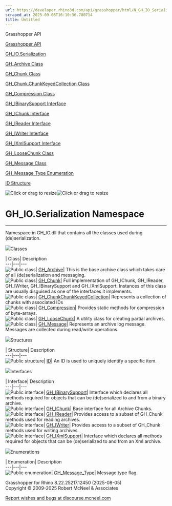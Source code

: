 ```yaml
---
url: https://developer.rhino3d.com/api/grasshopper/html/N_GH_IO_Serialization.htm#!
scraped_at: 2025-09-08T16:10:36.780714
title: Untitled
---
```


Grasshopper API

[Grasshopper API](../html/723c01da-9986-4db2-8f53-6f3a7494df75.htm
"Grasshopper API")

[GH_IO.Serialization](../html/N_GH_IO_Serialization.htm "GH_IO.Serialization")

[GH_Archive Class](../html/T_GH_IO_Serialization_GH_Archive.htm "GH_Archive
Class")

[GH_Chunk Class](../html/T_GH_IO_Serialization_GH_Chunk.htm "GH_Chunk Class")

[GH_Chunk.ChunkKeyedCollection
Class](../html/T_GH_IO_Serialization_GH_Chunk_ChunkKeyedCollection.htm
"GH_Chunk.ChunkKeyedCollection Class")

[GH_Compression Class](../html/T_GH_IO_Serialization_GH_Compression.htm
"GH_Compression Class")

[GH_IBinarySupport
Interface](../html/T_GH_IO_Serialization_GH_IBinarySupport.htm
"GH_IBinarySupport Interface")

[GH_IChunk Interface](../html/T_GH_IO_Serialization_GH_IChunk.htm "GH_IChunk
Interface")

[GH_IReader Interface](../html/T_GH_IO_Serialization_GH_IReader.htm
"GH_IReader Interface")

[GH_IWriter Interface](../html/T_GH_IO_Serialization_GH_IWriter.htm
"GH_IWriter Interface")

[GH_IXmlSupport Interface](../html/T_GH_IO_Serialization_GH_IXmlSupport.htm
"GH_IXmlSupport Interface")

[GH_LooseChunk Class](../html/T_GH_IO_Serialization_GH_LooseChunk.htm
"GH_LooseChunk Class")

[GH_Message Class](../html/T_GH_IO_Serialization_GH_Message.htm "GH_Message
Class")

[GH_Message_Type
Enumeration](../html/T_GH_IO_Serialization_GH_Message_Type.htm
"GH_Message_Type Enumeration")

[ID Structure](../html/T_GH_IO_Serialization_ID.htm "ID Structure")

![Click or drag to resize](../icons/TocOpen.gif)![Click or drag to
resize](../icons/TocClose.gif)

# GH_IO.Serialization Namespace  
  
---  
  
Namespace in GH_IO.dll that contains all the classes used during
(de)serialization.

![](../icons/SectionExpanded.png)Classes

| Class| Description  
---|---|---  
![Public class](../icons/pubclass.gif)|
[GH_Archive](T_GH_IO_Serialization_GH_Archive.htm)|  This is the base archive
class which takes care of all (de)serialization and messaging.  
![Public class](../icons/pubclass.gif)|
[GH_Chunk](T_GH_IO_Serialization_GH_Chunk.htm)|  Full implementation of
GH_IChunk, GH_IReader, GH_IWriter, GH_IBinarySupport and GH_IXmlSupport.
Instances of this class are usually disguised as one of the interfaces it
implements.  
![Public class](../icons/pubclass.gif)|
[GH_ChunkChunkKeyedCollection](T_GH_IO_Serialization_GH_Chunk_ChunkKeyedCollection.htm)|
Represents a collection of chunks with associated IDs  
![Public class](../icons/pubclass.gif)|
[GH_Compression](T_GH_IO_Serialization_GH_Compression.htm)|  Provides static
methods for compression of byte-arrays.  
![Public class](../icons/pubclass.gif)|
[GH_LooseChunk](T_GH_IO_Serialization_GH_LooseChunk.htm)|  A utility class for
creating partial archives.  
![Public class](../icons/pubclass.gif)|
[GH_Message](T_GH_IO_Serialization_GH_Message.htm)|  Represents an archive log
message. Messages are collected during read/write operations.  
  
![](../icons/SectionExpanded.png)Structures

| Structure| Description  
---|---|---  
![Public structure](../icons/pubstructure.gif)|
[ID](T_GH_IO_Serialization_ID.htm)|  An ID is used to uniquely identify a
specific item.  
  
![](../icons/SectionExpanded.png)Interfaces

| Interface| Description  
---|---|---  
![Public interface](../icons/pubinterface.gif)|
[GH_IBinarySupport](T_GH_IO_Serialization_GH_IBinarySupport.htm)|  Interface
which declares all methods required for objects that can be (de)serialized to
and from a binary archive.  
![Public interface](../icons/pubinterface.gif)|
[GH_IChunk](T_GH_IO_Serialization_GH_IChunk.htm)|  Base interface for all
Archive Chunks.  
![Public interface](../icons/pubinterface.gif)|
[GH_IReader](T_GH_IO_Serialization_GH_IReader.htm)|  Provides access to a
subset of GH_Chunk methods used for reading archives.  
![Public interface](../icons/pubinterface.gif)|
[GH_IWriter](T_GH_IO_Serialization_GH_IWriter.htm)|  Provides access to a
subset of GH_Chunk methods used for writing archives.  
![Public interface](../icons/pubinterface.gif)|
[GH_IXmlSupport](T_GH_IO_Serialization_GH_IXmlSupport.htm)|  Interface which
declares all methods required for objects that can be (de)serialized to and
from an Xml archive.  
  
![](../icons/SectionExpanded.png)Enumerations

| Enumeration| Description  
---|---|---  
![Public enumeration](../icons/pubenumeration.gif)|
[GH_Message_Type](T_GH_IO_Serialization_GH_Message_Type.htm)|  Message type
flag.  
  
Grasshopper for Rhino 8.22.25217.12450 (2025-08-05)  
Copyright © 2009-2025 Robert McNeel & Associates

[Report wishes and bugs at
discourse.mcneel.com](https://discourse.mcneel.com/c/grasshopper)

